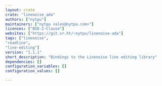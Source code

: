 ```yaml
---
layout: crate
crate: "linenoise_ada"
authors: ["nytpu"]
maintainers: ["nytpu <alex@nytpu.com>"]
licenses: ["BSD-2-Clause"]
websites: ["https://git.sr.ht/~nytpu/linenoise-ada"]
tags: ["linenoise",
"readline",
"line-editing"]
version: "1.1.1"
short_description: "Bindings to the Linenoise line editing library"
dependencies: []
configuration_variables: []
configuration_values: []

---
```



